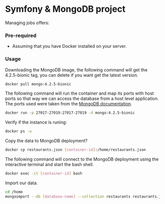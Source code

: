 # Symfony & MongoDB project
Managing jobs offers:

### Pre-required
- Assuming that you have Docker installed on your server.


### Usage
Downloading the MongoDB image, the following command will get the 4.2.5-bionic tag, you can delete if you want get the latest version.
```bash
docker pull mongo:4.2.5-bionic
```

The following command will run the container and map its ports with host ports so that way we can access the database from a host level application. The ports used were taken from the [MongoDB documentation](https://docs.mongodb.com/manual/reference/default-mongodb-port/).

```bash
docker run -p 27017-27019:27017-27019 -d mongo:4.2.5-bionic
```

Verify if the instance is runing:

```bash
docker ps -a
```

Copy the data to MongoDB deployment?
```bash
docker cp restaurants.json [container-id]:/home/restaurants.json
```

The following command will connect to the MongoDB deployment using the interactive terminal and start the bash shell.
```bash
docker exec -it [container-id] bash
```

Import our data.
```bash
cd /home
mongoimport --db [database-name] --collection restaurants restaurants.json
```

